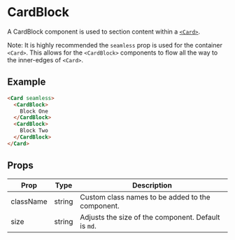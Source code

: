 # CardBlock

A CardBlock component is used to section content within a [`<Card>`](../Card).

Note: It is highly recommended the `seamless` prop is used for the container `<Card>`. This allows for the `<CardBlock>` components to flow all the way to the inner-edges of `<Card>`.


## Example

```html
<Card seamless>
  <CardBlock>
    Block One
  </CardBlock>
  <CardBlock>
    Block Two
  </CardBlock>
</Card>
```


## Props

| Prop | Type | Description |
| --- | --- | --- |
| className | string | Custom class names to be added to the component. |
| size | string | Adjusts the size of the component. Default is `md`. |